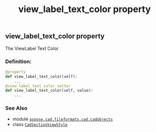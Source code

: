 ﻿---
title: view_label_text_color property
second_title: Aspose.CAD for Python via .NET API References
description: 
type: docs
weight: 550
url: /python-net/aspose.cad.fileformats.cad.cadobjects/cadsectionviewstyle/view_label_text_color/
is_root: false
---

## view_label_text_color property


The ViewLabel Text Color
### Definition:
```python
@property
def view_label_text_color(self):
    ...
@view_label_text_color.setter
def view_label_text_color(self, value):
    ...
```

### See Also
* module [`aspose.cad.fileformats.cad.cadobjects`](../../)
* class [`CadSectionViewStyle`](/cad/python-net/aspose.cad.fileformats.cad.cadobjects/cadsectionviewstyle)
